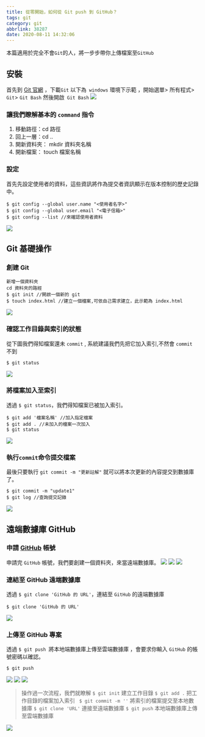 ```yaml
---
title: 從零開始，如何從 Git push 到 GitHub？
tags: git
category: git
abbrlink: 38287
date: 2020-08-11 14:32:06
---
```


本篇適用於完全不會`Git`的人，將一步步帶你上傳檔案至`GitHub`
## 安裝
首先到 [ Git 官網](https://git-scm.com/) ，下載`Git`
以下為` windows` 環境下示範 ，開始選單> 所有程式> `Git`> `Git Bash`
然後開啟` Git Bash`
![](/images/git01/git1.png)

### 讓我們瞭解基本的 `command` 指令
1. 移動路徑：cd 路徑
2. 回上一層：cd .. 
3. 開新資料夾： mkdir 資料夾名稱
4. 開新檔案： touch 檔案名稱
### 設定
首先先設定使用者的資料，這些資訊將作為提交者資訊顯示在版本控制的歷史記錄中。
```
$ git config --global user.name "<使用者名字>"
$ git config --global user.email "<電子信箱>"
$ git config --list //來確認使用者資料
```
![](/images/git01/git2.png)
## Git 基礎操作
### 創建 Git 
```
新增一個資料夾
cd 資料夾的路經 
$ git init //開啟一個新的 git 
$ touch index.html //建立一個檔案,可依自己需求建立，此示範為 index.html
```
![](/images/git01/git3.png)
### 確認工作目錄與索引的狀態
從下圖我們得知檔案還未 `commit` , 系統建議我們先把它加入索引,不然會 `commit `不到
```
$ git status 
```
![](/images/git01/git4.png)
### 將檔案加入至索引
透過 `$ git status`，我們得知檔案已被加入索引。
```
$ git add '檔案名稱' //加入指定檔案
$ git add . //未加入的檔案一次加入
$ git status
```
![](/images/git01/git5.png)
### 執行`commit`命令提交檔案
最後只要執行 `git commit -m "更新註解"` 就可以將本次更新的內容提交到數據庫了。
```
$ git commit -m "update1" 
$ git log //查詢提交記錄
```
![](/images/git01/git6.png)
## 遠端數據庫 GitHub
### 申請 [GitHub](https://github.com/) 帳號
申請完 `GitHub` 帳號，我們要創建一個資料夾，來當遠端數據庫。
![](/images/git01/git7.png)
![](/images/git01/git8.png)
![](/images/git01/git9.png)

### 連結至 GitHub 遠端數據庫
透過 `$ git clone 'GitHub 的 URL'`，連結至 `GitHub` 的遠端數據庫
```
$ git clone 'GitHub 的 URL'
```
![](/images/git01/git9.5.png)
### 上傳至 GitHub 專案
透過 `$ git push `將本地端數據庫上傳至雲端數據庫 ，會要求你輸入 `GitHub` 的帳號密碼以確認。
```
$ git push
```
![](/images/git01/git10.png)
![](/images/git01/git11.png)
![](/images/git01/git12.png)
> 操作過一次流程，我們就瞭解
> `$ git init` 建立工作目錄 
> `$ git add .` 把工作目錄的檔案加入索引
>` $ git commit -m ''` 將索引的檔案提交至本地數據庫
>  `$ git clone 'URL'` 連接至遠端數據庫
>  `$ git push`  本地端數據庫上傳至雲端數據庫

![](/images/git01/git13.png)
